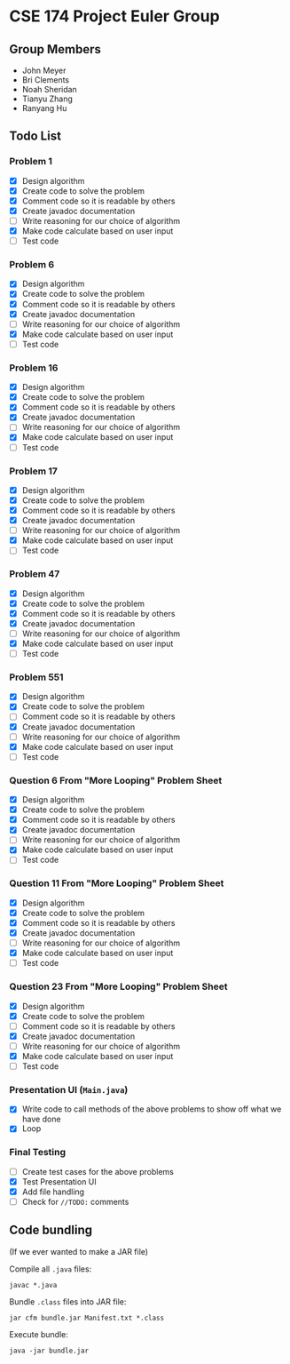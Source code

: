 CSE 174 Project Euler Group
===========================

## Group Members

 - John Meyer
 - Bri Clements
 - Noah Sheridan
 - Tianyu Zhang
 - Ranyang Hu

## Todo List
### Problem 1

 - [x] Design algorithm
 - [x] Create code to solve the problem
 - [x] Comment code so it is readable by others
 - [x] Create javadoc documentation
 - [ ] Write reasoning for our choice of algorithm
 - [x] Make code calculate based on user input
 - [ ] Test code

### Problem 6

 - [x] Design algorithm
 - [x] Create code to solve the problem
 - [x] Comment code so it is readable by others
 - [x] Create javadoc documentation
 - [ ] Write reasoning for our choice of algorithm
 - [x] Make code calculate based on user input
 - [ ] Test code

### Problem 16

 - [x] Design algorithm
 - [x] Create code to solve the problem
 - [x] Comment code so it is readable by others
 - [x] Create javadoc documentation
 - [ ] Write reasoning for our choice of algorithm
 - [x] Make code calculate based on user input
 - [ ] Test code

### Problem 17

 - [x] Design algorithm
 - [x] Create code to solve the problem
 - [x] Comment code so it is readable by others
 - [x] Create javadoc documentation
 - [ ] Write reasoning for our choice of algorithm
 - [x] Make code calculate based on user input
 - [ ] Test code

### Problem 47

 - [x] Design algorithm
 - [x] Create code to solve the problem
 - [x] Comment code so it is readable by others
 - [x] Create javadoc documentation
 - [ ] Write reasoning for our choice of algorithm
 - [x] Make code calculate based on user input
 - [ ] Test code

### Problem 551

 - [x] Design algorithm
 - [x] Create code to solve the problem
 - [ ] Comment code so it is readable by others
 - [x] Create javadoc documentation
 - [ ] Write reasoning for our choice of algorithm
 - [x] Make code calculate based on user input
 - [ ] Test code

### Question 6 From "More Looping" Problem Sheet

 - [x] Design algorithm
 - [x] Create code to solve the problem
 - [x] Comment code so it is readable by others
 - [x] Create javadoc documentation
 - [ ] Write reasoning for our choice of algorithm
 - [x] Make code calculate based on user input
 - [ ] Test code

### Question 11 From "More Looping" Problem Sheet

 - [x] Design algorithm
 - [x] Create code to solve the problem
 - [x] Comment code so it is readable by others
 - [x] Create javadoc documentation
 - [ ] Write reasoning for our choice of algorithm
 - [x] Make code calculate based on user input
 - [ ] Test code

### Question 23 From "More Looping" Problem Sheet

 - [x] Design algorithm
 - [x] Create code to solve the problem
 - [ ] Comment code so it is readable by others
 - [x] Create javadoc documentation
 - [ ] Write reasoning for our choice of algorithm
 - [x] Make code calculate based on user input
 - [ ] Test code

### Presentation UI (`Main.java`)

 - [x] Write code to call methods of the above problems to show off what we have done
 - [x] Loop

### Final Testing

 - [ ] Create test cases for the above problems
 - [x] Test Presentation UI
 - [x] Add file handling
 - [ ] Check for `//TODO:` comments

## Code bundling
(If we ever wanted to make a JAR file)

Compile all `.java` files:

    javac *.java

Bundle `.class` files into JAR file:

    jar cfm bundle.jar Manifest.txt *.class

Execute bundle:

    java -jar bundle.jar
